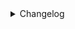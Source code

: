 <details>
  <summary>Changelog</summary>
  {% for version, log in changelog.items() %}
  {% if log %}
   ### {{ version }}
   ```
   {{ log }}
   ```
   {% endif %}
  {% endfor %}
</details>


